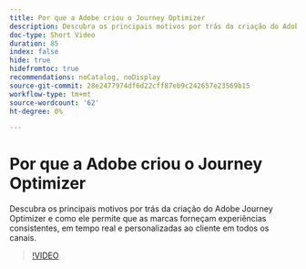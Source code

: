 ```yaml
---
title: Por que a Adobe criou o Journey Optimizer
description: Descubra os principais motivos por trás da criação do Adobe Journey Optimizer e como ele permite que as marcas forneçam experiências consistentes, em tempo real e personalizadas ao cliente em todos os canais.
doc-type: Short Video
duration: 85
index: false
hide: true
hidefromtoc: true
recommendations: noCatalog, noDisplay
source-git-commit: 28e2477974df6d22cff87eb9c242657e23569b15
workflow-type: tm+mt
source-wordcount: '62'
ht-degree: 0%

---
```



# Por que a Adobe criou o Journey Optimizer

Descubra os principais motivos por trás da criação do Adobe Journey Optimizer e como ele permite que as marcas forneçam experiências consistentes, em tempo real e personalizadas ao cliente em todos os canais.

<!-- 62_S520_3442520_84_why-adobe-built-journey-optimizer -->
>[!VIDEO](https://video.tv.adobe.com/v/3460502/?learn=on&enablevpops=true&captions=por_br)
